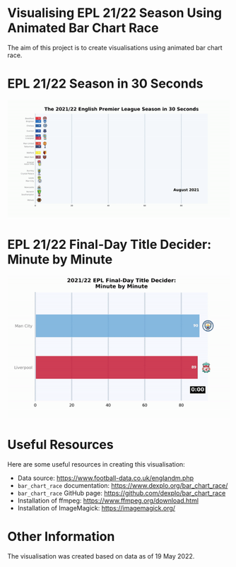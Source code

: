# Visualising EPL 21/22 Season Using Animated Bar Chart Race

The aim of this project is to create visualisations using animated bar chart race.  

# EPL 21/22 Season in 30 Seconds

![EPL1](output/epl_21_22_race.gif)

# EPL 21/22 Final-Day Title Decider: Minute by Minute

![EPL2](output/epl_2122_final_day_title_decider.gif)

# Useful Resources

Here are some useful resources in creating this visualisation:

- Data source: https://www.football-data.co.uk/englandm.php
- `bar_chart_race` documentation: https://www.dexplo.org/bar_chart_race/
- `bar_chart_race` GitHub page: https://github.com/dexplo/bar_chart_race
- Installation of ffmpeg: https://www.ffmpeg.org/download.html
- Installation of ImageMagick: https://imagemagick.org/

# Other Information

The visualisation was created based on data as of 19 May 2022.
